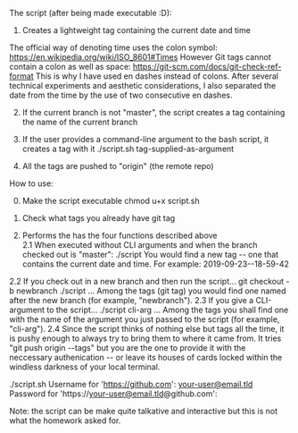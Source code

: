 The script (after being made executable :D): 
1. Creates a lightweight tag containing the current date and time 

The official way of denoting time uses the colon symbol: 
https://en.wikipedia.org/wiki/ISO_8601#Times
However Git tags cannot contain a colon as well as space: 
https://git-scm.com/docs/git-check-ref-format
This is why I have used en dashes instead of colons. 
After several technical experiments and aesthetic considerations, I also separated the date from the time by the use of two consecutive en dashes.

2. If the current branch is not "master", the script creates a tag containing the name of the current branch 

3. If the user provides a command-line argument to the bash script, it creates a tag with it 
./script.sh tag-supplied-as-argument

4. All the tags are pushed to "origin" (the remote repo) 


How to use: 

0. Make the script executable 
chmod u+x script.sh 

1. Check what tags you already have 
git tag

2. Performs the has the four functions described above  
2.1 When executed without CLI arguments and when the branch checked out is "master": 
./script 
You would find a new tag -- one that contains the current date and time. For example: 
2019-09-23--18-59-42

2.2 If you check out in a new branch and then run the script... 
git checkout -b newbranch
./script 
... Among the tags (git tag) you would find one named after the new branch (for example, "newbranch"). 
2.3 If you give a CLI-argument to the script... 
./script cli-arg
... Among the tags you shall find one with the name of the argument you just passed to the script (for example, "cli-arg"). 
2.4 Since the script thinks of nothing else but tags all the time, it is pushy enough to always try to bring them to where it came from. It tries "git push origin --tags" but you are the one to provide it with the neccessary authenication -- or leave its houses of cards locked within the windless darkness of your local terminal. 

./script.sh
Username for 'https://github.com': your-user@email.tld
Password for 'https://your-user@email.tld@github.com': 

Note: the script can be make quite talkative and interactive but this is not what the homework asked for. 
